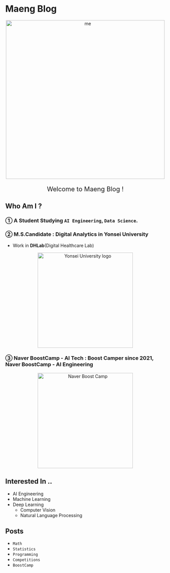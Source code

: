 # Maeng Blog



<p align="center"><img src="https://user-images.githubusercontent.com/37925813/104890300-bcb59680-59b2-11eb-8d5f-044b681f1783.jpg" alt="me" width="500"/></p>

<p align="center" style="font-size: 20px;">Welcome to Maeng Blog !<p>




## Who Am I ?

### ①  A Student Studying `AI Engineering`, `Data Science`.

### ②  **M.S.Candidate** : Digital Analytics in Yonsei University

- Work in **DHLab**(Digital Healthcare Lab)

<p align="center"><img src="https://user-images.githubusercontent.com/37925813/104892221-436b7300-59b5-11eb-96aa-f2a73a8657ae.png" alt="Yonsei University logo" width="300"/></p>

### ③ **Naver BoostCamp - AI Tech** : Boost Camper since 2021, Naver BoostCamp - AI Engineering

<p align="center"><img src="https://user-images.githubusercontent.com/37925813/104892123-259e0e00-59b5-11eb-9c38-8de4e19c8ab3.png" alt="Naver Boost Camp" width="300"/></p>



## Interested In ..

- AI Engineering 
- Machine Learning
- Deep Learning
  - Computer Vision
  - Natural Language Processing



## Posts

- `Math`
- `Statistics`
- `Programming`
- `Competitions`
- `BoostCamp`

</html>